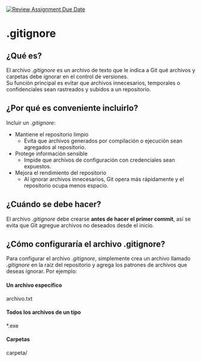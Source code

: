 [![Review Assignment Due Date](https://classroom.github.com/assets/deadline-readme-button-22041afd0340ce965d47ae6ef1cefeee28c7c493a6346c4f15d667ab976d596c.svg)](https://classroom.github.com/a/kl-E8VQf)

# .gitignore  
## ¿Qué es?  
El archivo _.gitignore_ es un archivo de texto que le indica a Git qué archivos y carpetas debe ignorar en el control de versiones.  
Su función principal es evitar que archivos innecesarios, temporales o confidenciales sean rastreados y subidos a un repositorio.  
## ¿Por qué es conveniente incluirlo?  
Incluir un _.gitignore_:  
- Mantiene el repositorio limpio   
    - Evita que archivos generados por compilación o ejecución sean agregados al repositorio.  
- Protege información sensible  
    - Impide que archivos de configuración con credenciales sean expuestos.  
- Mejora el rendimiento del repositorio  
    - Al ignorar archivos innecesarios, Git opera más rápidamente y el repositorio ocupa menos espacio.  
## ¿Cuándo se debe hacer?  
El archivo _.gitignore_ debe crearse **antes de hacer el primer commit**, así se evita que Git agregue archivos no deseados desde el inicio.   
## ¿Cómo configuraría el archivo .gitignore?  
Para configurar el archivo _.gitignore_, simplemente crea un archivo llamado _.gitignore_ en la raíz del repositorio y agrega los patrones de archivos que deseas ignorar. Por ejemplo:   
#### Un archivo específico  
archivo.txt  
#### Todos los archivos de un tipo  
*.exe  
#### Carpetas  
carpeta/  